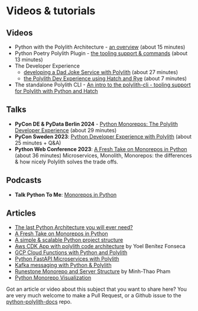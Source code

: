 # Videos & tutorials

## Videos
- Python with the Polylith Architecture - [an overview](https://youtu.be/3w2ffHZb6gc) (about 15 minutes)
- Python Poetry Polylith Plugin - [the tooling support & commands](https://youtu.be/AdKpTP9pjHI) (about 13 minutes)
- The Developer Experience
    - [developing a Dad Joke Service with Polylith](https://youtu.be/oG4OFEer3Tk) (about 27 minutes)
    - [the Polylith Dev Experience using Hatch and Rye](https://youtu.be/BXPQBXuiRwM?si=rQ70ESrY-hRDazBi) (about 7 minutes)
- The standalone Polylith CLI - [An intro to the polylith-cli - tooling support for Polylith with Python and Hatch](https://youtu.be/K__3Uah3by0)

## Talks
- __PyCon DE & PyData Berlin 2024__ - [Python Monorepos: The Polylith Developer Experience](https://youtu.be/wGWjt9GJLU4?si=1nOpThiwayc4Crvm) (about 29 minutes)
- __PyCon Sweden 2023__: [Python Developer Experience with Polylith](https://youtu.be/_BA1yDHdbbs?si=LgV-5Gh_1UCYzNpY) (about 25 minutes + Q&A)
- __Python Web Conference 2023__: [A Fresh Take on Monorepos in Python](https://youtu.be/HU61vjZPPfQ) (about 36 minutes) Microservices, Monolith, Monorepos: the differences & how nicely Polylith solves the trade offs.

## Podcasts
- __Talk Python To Me__: [Monorepos in Python](https://talkpython.fm/episodes/show/399/monorepos-in-python)

## Articles
- [The last Python Architecture you will ever need?](https://davidvujic.blogspot.com/2022/11/the-last-python-architecture-you-will-ever-need.html)
- [A Fresh Take on Monorepos in Python](https://davidvujic.blogspot.com/2022/02/a-fresh-take-on-monorepos-in-python.html)
- [A simple & scalable Python project structure](https://davidvujic.blogspot.com/2022/08/a-simple-scalable-python-project.html)
- [Aws CDK App with polylith code architecture](https://dev.to/ybenitezf/aws-cdk-app-with-polylith-code-architecture-30e3) by Yoel Benítez Fonseca
- [GCP Cloud Functions with Python and Polylith](https://davidvujic.blogspot.com/2023/07/gcp-cloud-functions-with-python-and-polylith.html)
- [Python FastAPI Microservices with Polylith](https://davidvujic.blogspot.com/2023/07/python-fastapi-microservices-with-polylith.html)
- [Kafka messaging with Python & Polylith](https://davidvujic.blogspot.com/2023/08/kafka-messaging-with-python-and-polylith.html)
- [Runestone Monorepo and Server Structure](https://medium.com/@thaopham03/runestone-monorepo-and-server-structure-0754dbc52f48) by Minh-Thao Pham
- [Python Monorepo Visualization](https://davidvujic.blogspot.com/2024/02/python-monorepo-visualization.html)

Got an article or video about this subject that you want to share here? You are very much welcome to make a Pull Request,
or a Github issue to the [python-polylith-docs](https://github.com/DavidVujic/python-polylith-docs) repo.
